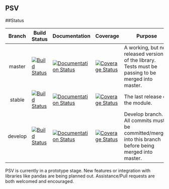 PSV
----

##Status

|  Branch | Build Status                                                                                                 | Documentation                                                                                                                              | Coverage                                                                                                                                               | Purpose                                                                                                |
|:-------:|--------------------------------------------------------------------------------------------------------------|--------------------------------------------------------------------------------------------------------------------------------------------|--------------------------------------------------------------------------------------------------------------------------------------------------------|--------------------------------------------------------------------------------------------------------|
| master  | [![Build Status](https://travis-ci.org/Dolphman/PSV.svg?branch=master)](https://travis-ci.org/Dolphman/PSV)  | [![Documentation Status](https://readthedocs.org/projects/psv/badge/?version=master)](http://psv.readthedocs.io/en/latest/?badge=master)   | [![Coverage Status](https://coveralls.io/repos/github/Dolphman/PSV/badge.svg?branch=master)](https://coveralls.io/github/Dolphman/PSV?branch=master)   | A working, but not released version of the library. Tests must be passing to be merged into master.    |
| stable  | [![Build Status](https://travis-ci.org/Dolphman/PSV.svg?branch=stable)](https://travis-ci.org/Dolphman/PSV)  | [![Documentation Status](https://readthedocs.org/projects/psv/badge/?version=stable)](http://psv.readthedocs.io/en/latest/?badge=stable)   | [![Coverage Status](https://coveralls.io/repos/github/Dolphman/PSV/badge.svg?branch=stable)](https://coveralls.io/github/Dolphman/PSV?branch=stable)   | The last release of the module.                                                                        |
| develop | [![Build Status](https://travis-ci.org/Dolphman/PSV.svg?branch=develop)](https://travis-ci.org/Dolphman/PSV) | [![Documentation Status](https://readthedocs.org/projects/psv/badge/?version=develop)](http://psv.readthedocs.io/en/latest/?badge=develop) | [![Coverage Status](https://coveralls.io/repos/github/Dolphman/PSV/badge.svg?branch=develop)](https://coveralls.io/github/Dolphman/PSV?branch=develop) | Develop branch. All commits must be committed/merged into this branch before being merged into master. |

PSV is currently in a prototype stage. New features or integration with libraries like pandas are being planned out. Assistance/Pull requests are both welcomed and encouraged.

